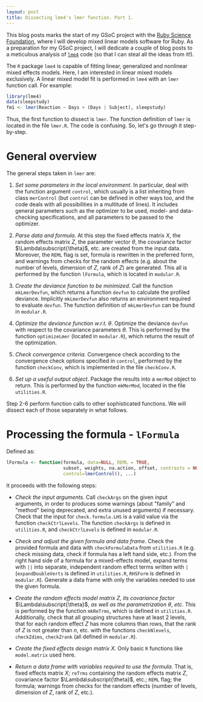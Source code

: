 ```yaml
---
layout: post
title: Dissecting lme4's lmer function. Part 1.
---
```


This blog posts marks the start of my GSoC project with the [Ruby Science Foundation](http://sciruby.com), where I will develop mixed linear models software for Ruby. As a preparation for my GSoC project, I will dedicate a couple of blog posts to a meticulous analysis of [`lme4`](https://github.com/lme4/lme4.git) code (so that I can steal all the ideas from it!).

The `R` package `lme4` is capable of fitting linear, generalized and nonlinear mixed effects models. Here, I am interested in linear mixed models exclusively. A linear mixed model fit is performed in `lme4` with an `lmer` function call. For example:

```R
library(lme4)
data(sleepstudy)
fm1 <- lmer(Reaction ~ Days + (Days | Subject), sleepstudy)
```

Thus, the first function to dissect is `lmer`.
The function definition of `lmer` is located in the file `lmer.R`.
The code is confusing. So, let's go through it step-by-step.

# General overview

The general steps taken in `lmer` are:

1. *Set some parameters in the local environment*. In particular, deal with the function argument `control`, which usually is a list inheriting from class `merControl` (but `control` can be defined in other ways too, and the code deals with all possibilities in a multitude of lines). It includes general parameters such as the optimizer to be used, model- and data-checking specifications, and all parameters to be passed to the optimizer.

2. *Parse data and formula*. At this step the fixed effects matrix $X$, the random effects matrix $Z$, the parameter vector $\theta$, the covariance factor $\Lambda\subscript{\theta}$, etc. are created from the input data. Moreover, the `REML` flag is set, formula is rewritten in the preferred form, and warnings from checks for the random effects (e.g. about the number of levels, dimension of $Z$, rank of $Z$) are generated. This all is performed by the function `lFormula`, which is located in `modular.R`.

3. *Create the deviance function to be minimized*. Call the function `mkLmerDevfun`, which returns a function `devfun` to calculate the profiled deviance. Implicitly `mkLmerDevfun` also returns an environment required to evaluate `devfun`. The function definition of `mkLmerDevfun` can be found in `modular.R`.

4. *Optimize the deviance function w.r.t.* $\theta$. Optimize the deviance `devfun` with respect to the covariance parameters $\theta$. This is performed by the function `optimizeLmer` (located in `modular.R`), which returns the result of the optimization.

5. *Check convergence criteria*. Convergence check according to the convergence check options specified in `control`, performed by the function `checkConv`, which is implemented in the file `checkConv.R`.

6. *Set up a useful output object*. Package the results into a `merMod` object to return. This is performed by the function `mkMerMod`, located in the file `utilities.R`.

Step 2-6 perform function calls to other sophisticated functions. We will dissect each of those separately in what follows.

# Processing the formula - `lFormula`

Defined as:

```R
lFormula <- function(formula, data=NULL, REML = TRUE,
                     subset, weights, na.action, offset, contrasts = NULL,
                     control=lmerControl(), ...)
```

It proceeds with the following steps:

* *Check the input arguments*. Call `checkArgs` on the given input arguments, in order to produces some warnings (about "family" and "method" being deprecated, and extra unused arguments) if necessary. Check that the input for `check.formula.LHS` is a valid value via the function `checkCtrlLevels`. The function `checkArgs` is defined in `utilities.R`, and `checkCtrlLevels` is defined in `modular.R`.

* *Check and adjust the given formula and data frame*. Check the provided formula and data with `checkFormulaData` from `utilities.R` (e.g. check missing data, check if formula has a left hand side, etc.). From the right hand side of a formula for a mixed-effects model, expand terms with `||` into separate, independent random effect terms written with `|` (`expandDoubleVerts` is defined in `utilities.R`, `RHSForm` is defined in `modular.R`). Generate a data frame with only the variables needed to use the given formula.

* *Create the random effects model matrix* $Z$, *its covariance factor* $\Lambda\subscript{\theta}$, *as well as the parametrization* $\theta$, *etc*. This is performed by the function `mkReTrms`, which is defined in `utilities.R`. Additionally, check that all grouping structures have at least 2 levels, that for each random effect $Z$ has more columns than rows, that the rank of $Z$ is not greater than $n$, etc. with the functions `checkNlevels`, `checkZdims`, `checkZrank` (all defined in `modular.R`). 

* *Create the fixed effects design matrix* $X$. Only basic `R` functions like `model.matrix` used here.

* *Return a data frame with variables required to use the formula*. That is, fixed effects matrix $X$; `reTrms` containing the random effects matrix $Z$, covariance factor $\Lambda\subscript{\theta}$, etc.; `REML` flag; the formula; warnings from checks for the random effects (number of levels, dimension of $Z$, rank of $Z$, etc.). 
